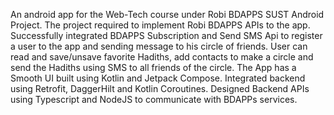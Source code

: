 An android app for the Web-Tech course under Robi BDAPPS SUST Android Project. 
The project required to implement Robi BDAPPS APIs to the app. 
Successfully integrated BDAPPS Subscription and Send SMS Api to register a user to the app and sending message to his circle of friends.
User can read and save/unsave favorite Hadiths, add contacts to make a circle and send the Hadiths using SMS to all friends of the circle. 
The App has a Smooth UI built using Kotlin and Jetpack Compose.
Integrated backend using Retrofit, DaggerHilt and Kotlin Coroutines.
Designed Backend APIs using Typescript and NodeJS to communicate with BDAPPs services.

